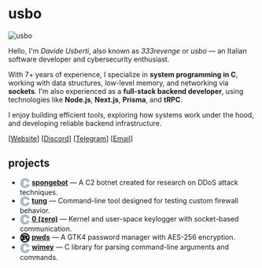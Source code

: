 # usbo
<p align="left"> <img src="https://komarev.com/ghpvc/?username=UsboKirishima&label=Profile%20views&color=000000&style=flat" alt="usbo" /> </p>

Hello, I'm *Davide Usberti*, also known as *333revenge* or *usbo* — an Italian software developer and cybersecurity enthusiast.

With 7+ years of experience, I specialize in **system programming in C**, working with data structures, low-level memory, and networking via **sockets**. I'm also experienced as a **full-stack backend developer**, using technologies like **Node.js**, **Next.js**, **Prisma**, and **tRPC**.

I enjoy building efficient tools, exploring how systems work under the hood, and developing reliable backend infrastructure.

[[Website](https://usbo.tech/)] [[Discord](https://discord.com/users/926182366853079150)] [[Telegram](https://t.me/dynamicdecember)] [[Email](mailto:usbokirishima@gmail.com)]
## projects

- <img src="https://raw.githubusercontent.com/devicons/devicon/master/icons/c/c-original.svg" alt="c" width="20" height="20" align="center"/> [**spongebot**](https://github.com/UsboKirishima/spongebot) — A C2 botnet created for research on DDoS attack techniques.
- <img src="https://raw.githubusercontent.com/devicons/devicon/master/icons/c/c-original.svg" alt="c" width="20" height="20" align="center"/> [**tung**](https://github.com/UsboKirishima/tung) — Command-line tool designed for testing custom firewall behavior.
- <img src="https://raw.githubusercontent.com/devicons/devicon/master/icons/c/c-original.svg" alt="c" width="20" height="20" align="center"/> [**0 (zero)**](https://github.com/UsboKirishima/0) — Kernel and user-space keylogger with socket-based communication.
- <img src="https://raw.githubusercontent.com/devicons/devicon/ca28c779441053191ff11710fe24a9e6c23690d6/icons/rust/rust-original.svg" alt="c" width="20" height="20" align="center"/> [**pwds**](https://github.com/UsboKirishima/pwds) — A GTK4 password manager with AES-256 encryption.
- <img src="https://raw.githubusercontent.com/devicons/devicon/master/icons/c/c-original.svg" alt="c" width="20" height="20" align="center"/> [**wimey**](https://github.com/UsboKirishima/wimey) — C library for parsing command-line arguments and commands.
